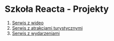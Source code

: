 # Szkoła Reacta - Projekty

1. [Serwis z wideo](./video.md)
1. [Serwis z atrakcjami turystycznymi](./places.md)
1. [Serwis z wydarzeniami](./events.md)
